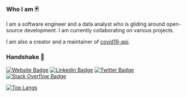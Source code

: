 ### Who I am 🃏

I am a software engineer and a data analyst who is gliding around open-source development. I am currently collaborating on various projects.

I am also a creator and a maintainer of [covid19-api](https://nat236919.github.io/covid19-api/).

### Handshake 🤝

[![Website Badge](https://img.shields.io/website?down_message=offline&label=nat236919.github.io&style=flat-square&up_message=online&url=https://nat236919.github.io/)](https://nat236919.github.io/)
[![Linkedin Badge](https://img.shields.io/badge/-LinkedIn-blue?style=flat-square&logo=Linkedin&logoColor=white&link=https://www.linkedin.com/in/arunoprayoch-nuttaphat/)](https://www.linkedin.com/in/arunoprayoch-nuttaphat/)
[![Twitter Badge](https://img.shields.io/badge/-Twitter-blue?style=flat-square&logo=Twitter&logoColor=white&link=https://twitter.com/nat236919)](https://twitter.com/nat236919)
[![Stack Overflow Badge](https://img.shields.io/badge/-StackOverflow-orange?style=flat-square&logo=stackoverflow&logoColor=white&link=https://stackoverflow.com/users/6926444/n-arunoprayoch)](https://stackoverflow.com/users/6926444/n-arunoprayoch)

[![Top Langs](https://github-readme-stats.vercel.app/api/top-langs/?username=nat236919&layout=compact)](https://github.com/nat236919/github-readme-stats)
